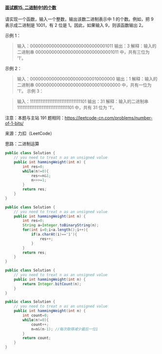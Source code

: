 #### [面试题15. 二进制中1的个数](https://leetcode-cn.com/problems/er-jin-zhi-zhong-1de-ge-shu-lcof/)

请实现一个函数，输入一个整数，输出该数二进制表示中 1 的个数。例如，把 9 表示成二进制是 1001，有 2 位是 1。因此，如果输入 9，则该函数输出 2。

示例 1：

> 输入：00000000000000000000000000001011
> 输出：3
> 解释：输入的二进制串 00000000000000000000000000001011 中，共有三位为 '1'。

示例 2：

> 输入：00000000000000000000000010000000
> 输出：1
> 解释：输入的二进制串 00000000000000000000000010000000 中，共有一位为 '1'。
> 示例 3：

> 输入：11111111111111111111111111111101
> 输出：31
> 解释：输入的二进制串 11111111111111111111111111111101 中，共有 31 位为 '1'。


注意：本题与主站 191 题相同：https://leetcode-cn.com/problems/number-of-1-bits/

来源：力扣（LeetCode）

思路：二进制运算

```java
public class Solution {
    // you need to treat n as an unsigned value
    public int hammingWeight(int n) {
        int res=0;
        while(n!=0){
            res+=n&1;
            n>>>=1;
        }
        return res;
    }
}
```

```java
public class Solution {
    // you need to treat n as an unsigned value
    public int hammingWeight(int n) {
        int res=0;
        String a=Integer.toBinaryString(n);
        for(int i=0;i<a.length();i++){
            if(a.charAt(i)=='1'){
                res++;
            }
        }
        return res;
    }
}
```

```java
public class Solution {
    // you need to treat n as an unsigned value
    public int hammingWeight(int n) {
        return Integer.bitCount(n);
    }
}
```

```java
public class Solution {
    // you need to treat n as an unsigned value
    public int hammingWeight(int n) {
        int count=0;
        while(n!=0){
            count++;
            n=n&(n-1); //每次取得减少最后一位1
        }
        return count;
    }
}
```

